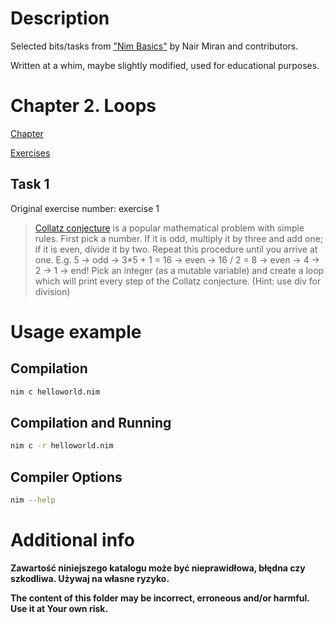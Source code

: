 # Description

Selected bits/tasks from ["Nim Basics"](https://narimiran.github.io/nim-basics/) by Nair Miran and contributors.

Written at a whim, maybe slightly modified, used for educational purposes.

# Chapter 2. Loops

[Chapter](https://narimiran.github.io/nim-basics/#_loops)

[Exercises](https://narimiran.github.io/nim-basics/#_exercises_2)

## Task 1

Original exercise number: exercise 1

> [Collatz conjecture](https://en.wikipedia.org/wiki/Collatz_conjecture) is a
> popular mathematical problem with simple rules. First pick a number. If it is
> odd, multiply it by three and add one; if it is even, divide it by two. Repeat
> this procedure until you arrive at one. E.g. 5 → odd → 3*5 + 1 = 16 → even →
> 16 / 2 = 8 → even → 4 → 2 → 1 → end!  Pick an integer (as a mutable variable)
> and create a loop which will print every step of the Collatz conjecture.
> (Hint: use div for division)

# Usage example

## Compilation

``` bash
nim c helloworld.nim
```

## Compilation and Running

```bash
nim c -r helloworld.nim
```

## Compiler Options

```bash
nim --help
```

# Additional info

**Zawartość niniejszego katalogu może być nieprawidłowa, błędna czy szkodliwa. Używaj na własne ryzyko.**

**The content of this folder may be incorrect, erroneous and/or harmful. Use it at Your own risk.**
